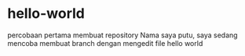# hello-world
percobaan pertama membuat repository
Nama saya putu, saya sedang mencoba membuat branch dengan mengedit file hello world
